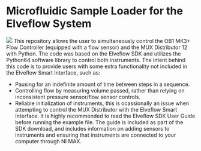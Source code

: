 # Microfluidic Sample Loader for the Elveflow System
![](https://i.imgur.com/TyRVHWe.jpg)
This repository allows the user to simultaneously control the OB1 MK3+ Flow Controller (equipped with a flow sensor) and the MUX Distributor 12 with Python. The code was based on the Elveflow SDK and utilizes the Python64 software library to control both instruments. The intent behind this code is to provide users with some extra functionality not included in the Elveflow Smart Interface, such as:
* Pausing for an indefinite amount of time between steps in a sequence.
* Controlling flow by measuring volume passed, rather than relying on inconsistent pressure sensor/flow sensor controls.  
* Reliable initialization of instruments, this is ocassionally an issue when attempting to control the MUX Distributor with the Elveflow Smart Interface. 
It is highly recommended to read the Elveflow SDK User Guide before running the example file. The guide is included as part of the SDK download, and includes information on adding sensors to instruments and ensuring that instruments are connected to your computer through NI MAX. 
